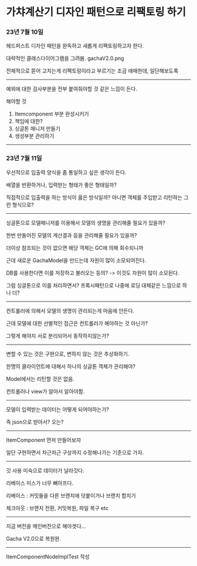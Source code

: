 # 가챠계산기 디자인 패턴으로 리팩토링 하기

### 23년 7월 10일
헤드퍼스트 디자인 패턴을 완독하고 새롭게 리팩토링하고자 한다.

대략적인 클래스다이어그램을 그려봄.
gachaV2.0.png

전체적으로 뜯어 고치는게 리팩토링이라고 부르기는 조금 애매한데, 일단해보도록

---

예외에 대한 검사부분을 전부 붙여줘야할 것 같은 느낌이 든다.

해야할 것

1. Itemcomponent 부분 완성시키기
2. 책임에 대한? 
3. 싱글톤 매니저 만들기
4. 생성부분 관리하기


---

### 23년 7월 11일

우선적으로 입출력 양식을 좀 통일하고 싶은 생각이 든다.

배열을 반환하거나, 입력받는 형태가 좋은 형태일까?

직접적으로 입출력을 하는 방식이 옳은 방식일까? 아니면 객체를 주입받고 리턴하는 그런 형식으로?

---
싱글톤으로 모델매니저를 이용해서 모델의 생명을 관리해줄 필요가 있을까?

한번 만들어진 모델의 계산결과 등을 관리해줄 필요가 있을까?

더이상 참조되는 것이 없으면 해당 객체는 GC에 의해 회수되니까

근데 새로운 GachaModel을 만드는데 자원이 많이 소모되어진다.

DB를 사용한다면 이를 저장하고 불러오는 등의? -> 이것도 자원이 많이 소모된다.

그럼 싱글톤으로 이를 처리하면서? 프록시패턴으로 나중에 로딩 대체같은 느낌으로 하나 더?

---

컨트롤러에 의해서 모델의 생명이 관리되는게 마음에 안든다.

근데 모델에 대한 선별적인 접근은 컨트롤러가 해야하는 것 아닌가?

그렇게 해야지 서로 분리되어서 동작하지않는가?

---

변할 수 있는 것은 구현으로, 변하지 않는 것은 추상화하기.

한명의 클라이언트에 대해서 하나의 싱글톤 객체가 관리해야?

Model에서는 리턴할 것은 없음.

컨트롤러나 view가 알아서 알아야함.

---

모델이 입력받는 데이터는 어떻게 되어야하는가?

즉 json으로 받아서? 오는? 

---

ItemComponent 먼저 만들어보자

일단 구현하면서 차근차근 구상까지 수정해나가는 기준으로 가자.

---

깃 사용 미숙으로 데이터가 날라갓다.

리베이스 미스가 너무 뼈아프다.

리베이스 : 커밋들을 다른 브랜치에 덧붙이거나 브랜치 합치기

체크아웃 : 브랜치 전환, 커밋복원, 파일 복구 etc

---

지금 버전을 메인버전으로 해야겟다...

Gacha V2.0으로 복원완.

---

ItemComponentNodeImplTest 작성